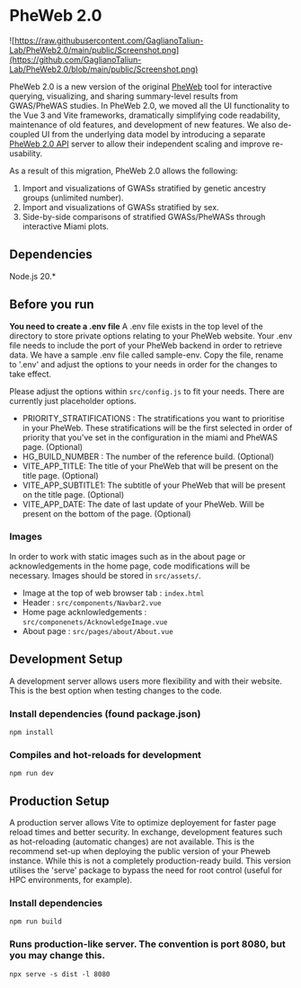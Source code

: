 # PheWeb 2.0
![https://raw.githubusercontent.com/GaglianoTaliun-Lab/PheWeb2.0/main/public/Screenshot.png](https://github.com/GaglianoTaliun-Lab/PheWeb2.0/blob/main/public/Screenshot.png)


PheWeb 2.0 is a new version of the original [PheWeb](https://github.com/statgen/pheweb) tool for interactive querying, visualizing, and sharing summary-level results from GWAS/PheWAS studies. In PheWeb 2.0, we moved all the UI functionality to the Vue 3 and Vite frameworks, dramatically simplifying code readability, maintenance of old features, and development of new features. We also de-coupled UI from the underlying data model by introducing a separate [PheWeb 2.0 API](https://github.com/GaglianoTaliun-Lab/PheWeb2.0-API) server to allow their independent scaling and improve re-usability.

As a result of this migration, PheWeb 2.0 allows the following:
1) Import and visualizations of GWASs stratified by genetic ancestry groups (unlimited number).
2) Import and visualizations of GWASs stratified by sex.
3) Side-by-side comparisons of stratified GWASs/PheWASs through interactive Miami plots.

## Dependencies
Node.js 20.*

## Before you run

**You need to create a .env file**
A .env file exists in the top level of the directory to store private options relating to your PheWeb website. Your .env file needs to include the port of your PheWeb backend in order to retrieve data.
We have a sample .env file called sample-env. Copy the file, rename to '.env' and adjust the options to your needs in order for the changes to take effect.

Please adjust the options within `src/config.js` to fit your needs. There are currently just placeholder options.
- PRIORITY_STRATIFICATIONS : The stratifications you want to prioritise in your PheWeb. These stratifications will be the first selected in order of priority that you've set in the configuration in the miami and PheWAS page. (Optional)
- HG_BUILD_NUMBER : The number of the reference build. (Optional)
- VITE_APP_TITLE: The title of your PheWeb that will be present on the title page. (Optional)
- VITE_APP_SUBTITLE1: The subtitle of your PheWeb that will be present on the title page. (Optional)
- VITE_APP_DATE: The date of last update of your PheWeb. Will be present on the bottom of the page. (Optional)

### Images
In order to work with static images such as in the about page or acknowledgements in the home page, code modifications will be necessary. Images should be stored in `src/assets/`.

- Image at the top of web browser tab : `index.html`
- Header : `src/components/Navbar2.vue`
- Home page acknlowledgements : `src/componenets/AcknowledgeImage.vue`
- About page : `src/pages/about/About.vue`

## Development Setup
A development server allows users more flexibility and with their website. This is the best option when testing changes to the code.
### Install dependencies (found package.json)
`npm install`
### Compiles and hot-reloads for development
`npm run dev`

## Production Setup
A production server allows Vite to optimize deployement for faster page reload times and better security. In exchange, development features such as hot-reloading (automatic changes) are not available. This is the recommend set-up when deploying the public version of your Pheweb instance.
While this is not a completely production-ready build. This version utilises the 'serve' package to bypass the need for root control (useful for HPC environments, for example).
### Install dependencies
`npm run build`
### Runs production-like server. The convention is port 8080, but you may change this.
`npx serve -s dist -l 8080`
